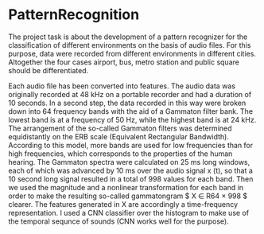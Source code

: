 # PatternRecognition

The project task is about the development of a pattern recognizer for the classification of different environments on the basis of audio files. For this purpose, data were recorded from different environments in different cities. Altogether the four cases airport, bus, metro station and public square should be differentiated.

Each audio file has been converted into features. The audio data was originally recorded at 48 kHz on a portable recorder and had a duration of 10 seconds. In a second step, the data recorded in this way were broken down into 64 frequency bands with the aid of a Gammaton filter bank. The lowest band is at a frequency of 50 Hz, while the highest band is at 24 kHz.
The arrangement of the so-called Gammaton filters was determined equidistantly on the ERB scale (Equivalent Rectangular Bandwidth). According to this model, more bands are used for low frequencies than for high frequencies, which corresponds to the properties of the human hearing.
The Gammaton spectra were calculated on 25 ms long windows, each of which was advanced by 10 ms over the audio signal x (t), so that a 10 second long signal resulted in a total of 998 values for each band. Then we used the magnitude and a nonlinear transformation for each band in order to make the resulting so-called gammatongram $ X ∈ R64 × 998 $ clearer. The features generated in X are accordingly a time-frequency representation.
I used a CNN classifier over the histogram to make use of the temporal sequnce of sounds (CNN works well for the purpose). 


